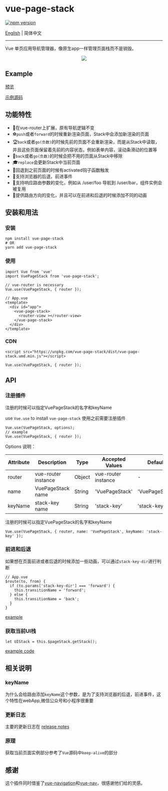 # vue-page-stack

[![npm version](https://badge.fury.io/js/vue-page-stack.svg)](https://badge.fury.io/js/vue-page-stack)

[English](./README.md) | 简体中文

---

Vue 单页应用导航管理器，像原生app一样管理页面栈而不是销毁。

<div align="center">
  <img src="https://i.loli.net/2019/10/31/HKYfJBVWjXdZozm.gif">
</div>

## Example

[预览](https://hezhongfeng.github.io/vue-page-stack-example/)

[示例源码](https://github.com/hezhongfeng/vue-page-stack-example)

## 功能特性

- 🐉在vue-router上扩展，原有导航逻辑不变
- ⚽`push`或者`forward`的时候重新渲染页面，Stack中会添加新渲染的页面
- 🏆`back`或者`go(负数)`的时候先前的页面不会重新渲染，而是从Stack中读取，并且这些页面保留着先前的内容状态，例如表单内容，滚动条滑动的位置等
- 🏈`back`或者`go(负数)`的时候会把不用的页面从Stack中移除
- 🎓`replace`会更新Stack中当前页面
- 🎉回退到之前页面的时候有activated钩子函数触发
- 🚀支持浏览器的后退，前进事件
- 🍕支持响应路由参数的变化，例如从 /user/foo 导航到 /user/bar，组件实例会被复用
- 🐰提供路由方向的变化，并且可以在前进和后退的时候添加不同的动画

## 安装和用法

### 安装

```
npm install vue-page-stack
# OR
yarn add vue-page-stack
```

### 使用


```
import Vue from 'vue'
import VuePageStack from 'vue-page-stack';

// vue-router is necessary
Vue.use(VuePageStack, { router }); 
```

```
// App.vue
<template>
  <div id="app">
    <vue-page-stack>
      <router-view ></router-view>
    </vue-page-stack>
  </div>
</template>
```

### CDN
```
<script src="https://unpkg.com/vue-page-stack/dist/vue-page-stack.umd.min.js"></script>
```

```
Vue.use(VuePageStack, { router });
```


## API

### 注册插件

注册的时候可以指定VuePageStack的名字和keyName


use `Vue.use` to install `vue-page-stack`
使用之前需要注册插件
```
Vue.use(VuePageStack, options);
// example
Vue.use(VuePageStack, { router });
```

Options 说明：

Attribute | Description | Type | Accepted Values | Default
---|---|---|---|---
router | vue-router instance | Object | vue-router instance | -
name | VuePageStack name | String | 'VuePageStack' | 'VuePageStack'
keyName | stack-key name | String | 'stack-key' | 'stack-key'

注册的时候可以指定VuePageStack的名字和keyName
```
Vue.use(VuePageStack, { router, name: 'VuePageStack', keyName: 'stack-key' });
```
### 前进和后退

如果想在页面前进或者后退的时候添加一些动画，可以通过`stack-key-dir`进行判断

```
// App.vue
$route(to, from) {
  if (to.params['stack-key-dir'] === 'forward') {
    this.transitionName = 'forward';
  } else {
    this.transitionName = 'back';
  }
}
```
[example](https://github.com/hezhongfeng/vue-page-stack-example/blob/master/src/App.vue)


### 获取当前UI栈
```
let UIStack = this.$pageStack.getStack();
```
[example code](https://github.com/hezhongfeng/vue-page-stack-example/blob/814f5ad8b8804e6fd81002f7254d266df3311770/src/views/main/MainList.vue#L30)

## 相关说明

### keyName
为什么会给路由添加`keyName`这个参数，是为了支持浏览器的后退，前进事件，这个特性在webApp,微信公众号和小程序很重要

### 更新日志
主要的更新日志在 [release notes](https://github.com/hezhongfeng/vue-page-stack/releases)

### 原理
获取当前页面实例部分参考了`Vue`源码中`keep-alive`的部分

## 感谢
这个插件同时借鉴了[vue-navigation](https://github.com/zack24q/vue-navigation)和[vue-nav](https://github.com/nearspears/vue-nav)，很感谢他们给的灵感。
